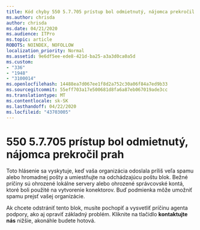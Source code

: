 ```yaml
---
title: Kód chyby 550 5.7.705 prístup bol odmietnutý, nájomca prekročil prah
ms.author: chrisda
author: chrisda
ms.date: 04/21/2020
ms.audience: ITPro
ms.topic: article
ROBOTS: NOINDEX, NOFOLLOW
localization_priority: Normal
ms.assetid: 9e6df5ee-ede8-421d-ba25-a3a3d0ca0a5d
ms.custom:
- "336"
- "1948"
- "3100014"
ms.openlocfilehash: 14488ea7d067ee1f8d2a752c30a06f84a7ed9b33
ms.sourcegitcommit: 55eff703a17e500681d8fa6a87eb067019ade3cc
ms.translationtype: MT
ms.contentlocale: sk-SK
ms.lasthandoff: 04/22/2020
ms.locfileid: "43703005"
---
```

# <a name="550-57705-access-denied-tenant-has-exceeded-threshold"></a>550 5.7.705 prístup bol odmietnutý, nájomca prekročil prah

Toto hlásenie sa vyskytuje, keď vaša organizácia odoslala príliš veľa spamu alebo hromadnej pošty a umiestňujte na odchádzajúcu poštu blok.
Bežné príčiny sú ohrozené lokálne servery alebo ohrozené správcovské kontá, ktoré boli použité na vytvorenie konektorov. Buď podmienka môže umožniť spamu prejsť vašej organizácie.

Ak chcete odstrániť tento blok, musíte pochopiť a vysvetliť príčinu agenta podpory, ako aj opraviť základný problém.
Kliknite na tlačidlo **kontaktujte nás** nižšie, akonáhle budete hotová.
